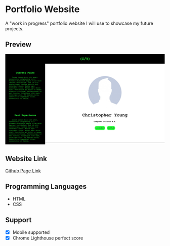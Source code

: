 # Portfolio Website
A "work in progress" portfolio website I will use to showcase my future projects.

## Preview
![Preview](/images/preview.png)

## Website Link
[Github Page Link](https://cyoung-sudo.github.io/portfolio-website/)

## Programming Languages
* HTML
* CSS

## Support
- [x] Mobile supported
- [x] Chrome Lighthouse perfect score

